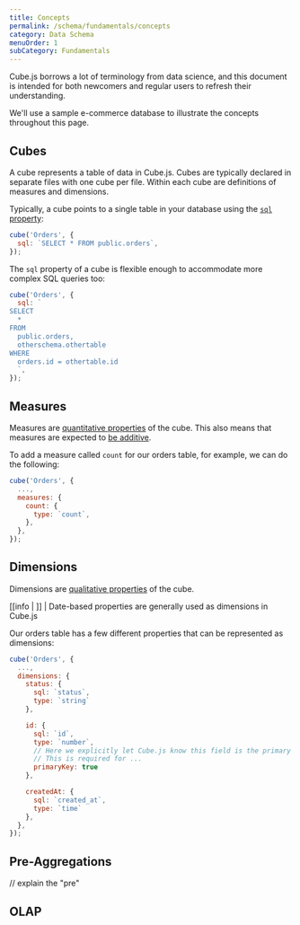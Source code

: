 ```yaml
---
title: Concepts
permalink: /schema/fundamentals/concepts
category: Data Schema
menuOrder: 1
subCategory: Fundamentals
---
```


Cube.js borrows a lot of terminology from data science, and this document is
intended for both newcomers and regular users to refresh their understanding.

We'll use a sample e-commerce database to illustrate the concepts throughout
this page.

## Cubes

A cube represents a table of data in Cube.js. Cubes are typically declared in
separate files with one cube per file. Within each cube are definitions of
measures and dimensions.

Typically, a cube points to a single table in your database using the [`sql`
property][ref-schema-ref-sql]:

```javascript
cube('Orders', {
  sql: `SELECT * FROM public.orders`,
});
```

The `sql` property of a cube is flexible enough to accommodate more complex SQL
queries too:

```javascript
cube('Orders', {
  sql: `
SELECT
  *
FROM
  public.orders,
  otherschema.othertable
WHERE
  orders.id = othertable.id
  `,
});
```

## Measures

Measures are [quantitative properties][wiki-quantitative] of the cube. This also
means that measures are expected to [be additive][ref-caching-additive].

To add a measure called `count` for our orders table, for example, we can do the
following:

```javascript
cube('Orders', {
  ...,
  measures: {
    count: {
      type: `count`,
    },
  },
});
```

## Dimensions

Dimensions are [qualitative properties][wiki-qualitative] of the cube.

<!-- prettier-ignore-start -->
[[info | ]]
| Date-based properties are generally used as dimensions in Cube.js
<!-- prettier-ignore-end -->

Our orders table has a few different properties that can be represented as
dimensions:

```javascript
cube('Orders', {
  ...,
  dimensions: {
    status: {
      sql: `status`,
      type: `string`
    },

    id: {
      sql: `id`,
      type: `number`,
      // Here we explicitly let Cube.js know this field is the primary key
      // This is required for ...
      primaryKey: true
    },

    createdAt: {
      sql: `created_at`,
      type: `time`
    },
  },
});
```

## Pre-Aggregations

// explain the "pre"

## OLAP

[ref-caching-additive]:
  /caching/pre-aggregations/getting-started#ensuring-pre-aggregations-are-targeted-by-queries-additivity
[ref-caching-nonadditive]:
  /caching/pre-aggregations/getting-started#ensuring-pre-aggregations-are-targeted-by-queries-non-additivity
[ref-schema-ref-sql]: /cube#parameters-sql
[self-dimensions]: #dimensions
[self-measures]: #measures
[wiki-olap]: https://en.wikipedia.org/wiki/Online_analytical_processing
[wiki-qualitative]: https://en.wikipedia.org/wiki/Qualitative_property
[wiki-quantitative]: https://en.wikipedia.org/wiki/Quantitative_research
